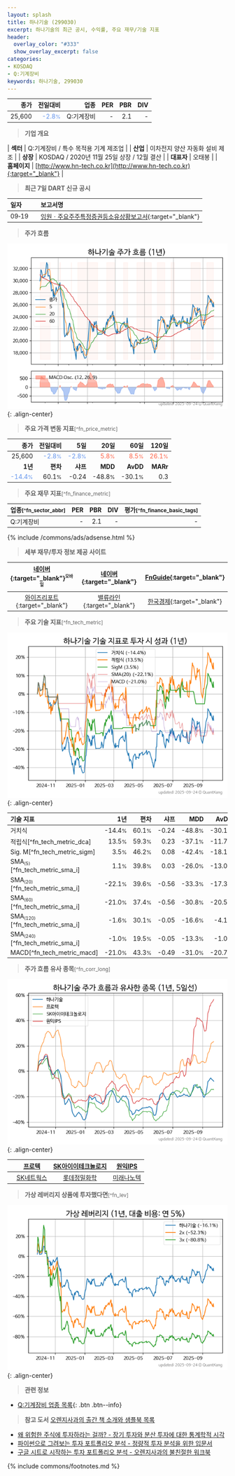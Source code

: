 ```yaml
---
layout: splash
title: 하나기술 (299030)
excerpt: 하나기술의 최근 공시, 수익률, 주요 재무/기술 지표
header:
  overlay_color: "#333"
  show_overlay_excerpt: false
categories:
- KOSDAQ
- Q:기계장비
keywords: 하나기술, 299030
---
```


| **종가** | **전일대비** | **업종** | **PER** | **PBR** | **DIV** |
| -------: | -----------: | -------: | ------: | ------: | ------: |
| 25,600 | <span style="color: cornflowerblue">-2.8<small>%</small></span> | Q:기계장비 | - | 2.1 | - |

<!-- more -->


> **기업 개요**<a id="company"></a>

| <span style="white-space:nowrap;">**섹터**</span> | Q:기계장비 / 특수 목적용 기계 제조업 |
| <span style="white-space:nowrap;">**산업**</span> | 이차전지 양산 자동화 설비 제조 |
| <span style="white-space:nowrap;">**상장**</span> | KOSDAQ / 2020년 11월 25일 상장 / 12월 결산 |
| <span style="white-space:nowrap;">**대표자**</span> | 오태봉 |
| <span style="white-space:nowrap;">**홈페이지**</span> | [http://www.hn-tech.co.kr](http://www.hn-tech.co.kr){:target="_blank"} |


> **최근 7일 DART 신규 공시**<a id="dart"></a>

| **일자** |      | **보고서명** |
| :------- | :--- | :----------- |
| 09&#x2011;19 | | [임원ㆍ주요주주특정증권등소유상황보고서](https://dart.fss.or.kr/dsaf001/main.do?rcpNo=20250919000508){:target="_blank"} |


> **주가 흐름**<a id="price"></a>

![299030](/stock/images/299030.png){: .align-center}


> **주요 가격 변동 지표**<small>[^fn_price_metric]</small>

| **종가** | **전일대비** | **5일** | **20일** | **60일** | **120일** |
| -------: | -----------: | ------: | -------: | -------: | --------: |
| 25,600 | <span style="color: cornflowerblue">-2.8<small>%</small></span> | <span style="color: cornflowerblue">-2.8<small>%</small></span> | <span style="color: tomato">5.8<small>%</small></span> | <span style="color: tomato">8.5<small>%</small></span> | <span style="color: tomato">26.1<small>%</small></span> |
| **1년** | **편차** | **샤프** | **MDD** | **AvDD** | **MARr** |
| <span style="color: cornflowerblue">-14.4<small>%</small></span> | 60.1<small>%</small> | -0.24 | -48.8<small>%</small> | -30.1<small>%</small> | 0.3 |


> **주요 재무 지표**<small>[^fn_finance_metric]</small>

| **업종**<small>[^fn_sector_abbr]</small> | **PER** | **PBR** | **DIV** | **평가**<small>[^fn_finance_basic_tags]</small> |
| :--------------------------------------- | ------: | ------: | ------: | ----------------------------------------------: |
| Q:기계장비 | - | 2.1 | - | - |



{% include /commons/ads/adsense.html %}

> **세부 재무/투자 정보 제공 사이트**

| [네이버](https://m.stock.naver.com/domestic/stock/299030/finance/summary){:target="_blank"}<sup><small>모바일</small></sup> | [네이버](https://finance.naver.com/item/coinfo.naver?code=299030){:target="_blank"} | [FnGuide](https://comp.fnguide.com/SVO2/ASP/SVD_Invest.asp?gicode=A299030&MenuYn=Y){:target="_blank"} |
| :---: | :---: | :---: |
| [와이즈리포트](https://comp.wisereport.co.kr/company/c1040001.aspx?cmp_cd=299030){:target="_blank"} | [밸류라인](https://www.valueline.co.kr/finance/summary/299030){:target="_blank"} | [한국경제](https://markets.hankyung.com/stock/299030/financial-summary){:target="_blank"} |


> **주요 기술 지표**<small>[^fn_tech_metric]</small>


![299030](/stock/images/299030_tech.png){: .align-center}

| **기술 지표** | **1년** | **편차** | **샤프** | **MDD** | **AvDD** |
| :------------ | ------: | -----------: | -------: | ------: | -------: |
| 거치식 | -14.4<small>%</small> | 60.1<small>%</small> | -0.24 | -48.8<small>%</small> | -30.1<small>%</small> |
| 적립식[^fn_tech_metric_dca] | 13.5<small>%</small> | 59.3<small>%</small> | 0.23 | -37.1<small>%</small> | -11.7<small>%</small> |
| Sig. M[^fn_tech_metric_sigm] | 3.5<small>%</small> | 46.2<small>%</small> | 0.08 | -42.4<small>%</small> | -18.1<small>%</small> |
| SMA<small><sub>(5)</sub></small>[^fn_tech_metric_sma_i] | 1.1<small>%</small> | 39.8<small>%</small> | 0.03 | -26.0<small>%</small> | -13.0<small>%</small> |
| SMA<small><sub>(20)</sub></small>[^fn_tech_metric_sma_i] | -22.1<small>%</small> | 39.6<small>%</small> | -0.56 | -33.3<small>%</small> | -17.3<small>%</small> |
| SMA<small><sub>(60)</sub></small>[^fn_tech_metric_sma_i] | -21.0<small>%</small> | 37.4<small>%</small> | -0.56 | -30.8<small>%</small> | -20.5<small>%</small> |
| SMA<small><sub>(120)</sub></small>[^fn_tech_metric_sma_i] | -1.6<small>%</small> | 30.1<small>%</small> | -0.05 | -16.6<small>%</small> | -4.1<small>%</small> |
| SMA<small><sub>(240)</sub></small>[^fn_tech_metric_sma_i] | -1.0<small>%</small> | 19.5<small>%</small> | -0.05 | -13.3<small>%</small> | -1.0<small>%</small> |
| MACD[^fn_tech_metric_macd] | -21.0<small>%</small> | 43.3<small>%</small> | -0.49 | -31.0<small>%</small> | -20.7<small>%</small> |


> **주가 흐름 유사 종목**<a id="corr"></a><small>[^fn_corr_long]</small>

![299030](/stock/images/299030_corr.png){: .align-center}

|       | [프로텍](/053610/) | [SK아이이테크놀로지](/361610/) | [원익IPS](/240810/) |
| :---: | :------------------------------------: | :------------------------------------: | :------------------------------------: |
|       | [SK네트웍스](/001740/) | [롯데정밀화학](/004000/) | [미래나노텍](/095500/) |


> **가상 레버리지 상품에 투자했다면**<a id="2x"></a><small>[^fn_lev]</small>

![299030](/stock/images/299030_2x.png){: .align-center}


> **관련 정보**

- [Q:기계장비 업종 목록](/stats/sector/kosdaq_업종_기계장비_종목/){: .btn .btn--info}

> **참고 도서** [오렌지사과의 출간 책 소개와 샘플북 목록](https://kongdori.tistory.com/691)

- [왜 위험한 주식에 투자하라는 걸까? - 장기 투자와 분산 투자에 대한 통계학적 시각](https://kongdori.tistory.com/421)
- [파이썬으로 그려보는 투자 포트폴리오 분석  - 정량적 투자 분석을 위한 입문서](https://kongdori.tistory.com/643)
- [구글 시트로 시작하는 투자 포트폴리오 분석 - 오렌지사과의 불친절한 워크북](https://kongdori.tistory.com/449)


{% include commons/footnotes.md %}